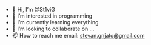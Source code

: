 - 👋 Hi, I’m @St1viG
- 👀 I’m interested in programming
- 🌱 I’m currently learning everything
- 💞️ I’m looking to collaborate on ...
- 📫 How to reach me email: stevan.gnjato@gmail.com

<!---
St1viG/St1viG is a ✨ special ✨ repository because its `README.md` (this file) appears on your GitHub profile.
You can click the Preview link to take a look at your changes.
--->
